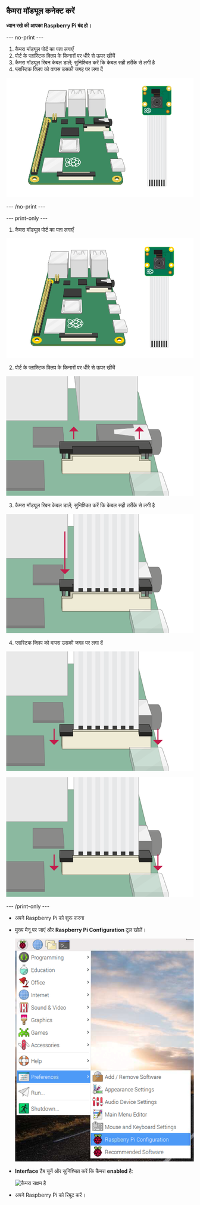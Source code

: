 ## कैमरा मॉड्यूल कनेक्ट करें

**ध्यान रखे की आपका Raspberry Pi बंद हो।**

--- no-print ---

1. कैमरा मॉड्यूल पोर्ट का पता लगाएँ
2. पोर्ट के प्लास्टिक क्लिप के किनारों पर धीरे से ऊपर खींचें
3. कैमरा मॉड्यूल रिबन केबल डालें; सुनिश्चित करें कि केबल सही तरीके से लगी है
4. प्लास्टिक क्लिप को वापस उसकी जगह पर लगा दें

![Raspberry Pi कैमरा मॉड्यूल को कैसे जोड़ा जाए, इसका एनीमेशन](images/connect-camera.gif)

--- /no-print ---

--- print-only ---

1. कैमरा मॉड्यूल पोर्ट का पता लगाएँ

![raspberry Pi और कैमरा मॉड्यूल](images/connect-camera1.png)

2. पोर्ट के प्लास्टिक क्लिप के किनारों पर धीरे से ऊपर खींचें

![कैमरा मॉड्यूल पोर्ट ऊपर उठा हुआ](images/connect-camera2.png)

3. कैमरा मॉड्यूल रिबन केबल डालें; सुनिश्चित करें कि केबल सही तरीके से लगी है

![कैमरा मॉड्यूल रिबन केबल पोर्ट में डाला गया](images/connect-camera3.png)

4. प्लास्टिक क्लिप को वापस उसकी जगह पर लगा दें

![कैमरा मॉड्यूल पोर्ट नीचे दबाया हुआ](images/connect-camera4.png)

![कैमरा मॉड्यूल पोर्ट नीचे दबाया हुआ](images/connect-camera4.png)

--- /print-only ---

- अपने Raspberry Pi को शुरू करना

- मुख्य मेनू पर जाएं और **Raspberry Pi Configuration** टूल खोलें।

    ![Raspberry Pi कॉन्फ़िगरेशन टूल](images/pi-configuration-menu.png)

- **Interface** टैब चुनें और सुनिश्चित करें कि कैमरा **enabled** है:

    ![कैमरा सक्षम है](images/pi-configuration-interfaces-annotated.png)

- अपने Raspberry Pi को रिबूट करें।
